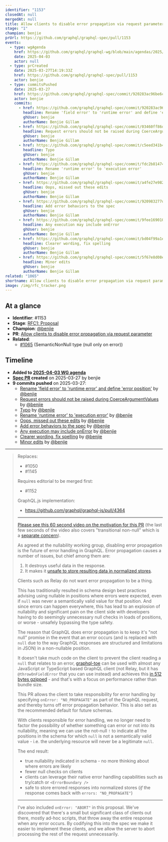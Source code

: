 ```yaml
---
identifier: "1153"
closedAt: null
mergedAt: null
title: Allow clients to disable error propagation via request parameter
stage: "1"
champion: benjie
prUrl: https://github.com/graphql/graphql-spec/pull/1153
events:
  - type: wgAgenda
    href: https://github.com/graphql/graphql-wg/blob/main/agendas/2025/04-Apr/03-wg-primary.md
    date: 2025-04-03
    actor: null
  - type: prCreated
    date: 2025-03-27T14:19:33Z
    href: https://github.com/graphql/graphql-spec/pull/1153
    actor: benjie
  - type: commitsPushed
    date: 2025-03-27
    href: https://github.com/graphql/graphql-spec/commit/920283ac96be6caf72cb29d7b0480561d57fdeab
    actor: benjie
    commits:
      - href: https://github.com/graphql/graphql-spec/commit/920283ac96be6caf72cb29d7b0480561d57fdeab
        headline: Rename 'field error' to 'runtime error' and define 'error position'
        ghUser: benjie
        authorName: Benjie Gillam
      - href: https://github.com/graphql/graphql-spec/commit/03460ff86d3049a555bd3ea9040b64f27782a3b7
        headline: Request errors should not be raised during CoerceArgumentValues
        ghUser: benjie
        authorName: Benjie Gillam
      - href: https://github.com/graphql/graphql-spec/commit/c5eed341b4a5468eff74b8e7292311115a5cb9c5
        headline: Typo
        ghUser: benjie
        authorName: Benjie Gillam
      - href: https://github.com/graphql/graphql-spec/commit/fdc2b81474dea3dfde173b1af4f5d10925f73dd6
        headline: Rename 'runtime error' to 'execution error'
        ghUser: benjie
        authorName: Benjie Gillam
      - href: https://github.com/graphql/graphql-spec/commit/a4fe27e982e64b333cfe30280d1394201e96d636
        headline: Oops, missed out these edits
        ghUser: benjie
        authorName: Benjie Gillam
      - href: https://github.com/graphql/graphql-spec/commit/920983277da43cb0df8d4db00546dbabbd03acbc
        headline: Add error behaviors to the spec
        ghUser: benjie
        authorName: Benjie Gillam
      - href: https://github.com/graphql/graphql-spec/commit/9fee169010ef6a49774db656b9715c7e714a63e3
        headline: Any execution may include onError
        ghUser: benjie
        authorName: Benjie Gillam
      - href: https://github.com/graphql/graphql-spec/commit/bd04f99a1e1c0aa2d906a30d6cb267b3aecff983
        headline: Clearer wording, fix spelling
        ghUser: benjie
        authorName: Benjie Gillam
      - href: https://github.com/graphql/graphql-spec/commit/5f67e8d08ec40d118cc9af506d576a05fbfc92d6
        headline: Minor edits
        ghUser: benjie
        authorName: Benjie Gillam
related: "1065"
shortname: Allow clients to disable error propagation via request parameter
image: /img/rfc_tracker.png
---
```


## At a glance

- **Identifier**: #1153
- **Stage**: [RFC1: Proposal](https://github.com/graphql/graphql-spec/blob/main/CONTRIBUTING.md#stage-1-proposal)
- **Champion**: [@benjie](https://github.com/benjie)
- **PR**: [Allow clients to disable error propagation via request parameter](https://github.com/graphql/graphql-spec/pull/1153)
- **Related**:
  - [#1065](/rfcs/1065 "SemanticNonNull type (null only on error) / RFC0") (SemanticNonNull type (null only on error))

<!-- BEGIN_CUSTOM_TEXT -->



<!-- END_CUSTOM_TEXT -->

## Timeline

- **Added to [2025-04-03 WG agenda](https://github.com/graphql/graphql-wg/blob/main/agendas/2025/04-Apr/03-wg-primary.md)**
- **[Spec PR](https://github.com/graphql/graphql-spec/pull/1153) created** on 2025-03-27 by benjie
- **9 commits pushed** on 2025-03-27:
  - [Rename 'field error' to 'runtime error' and define 'error position'](https://github.com/graphql/graphql-spec/commit/920283ac96be6caf72cb29d7b0480561d57fdeab) by [@benjie](https://github.com/benjie)
  - [Request errors should not be raised during CoerceArgumentValues](https://github.com/graphql/graphql-spec/commit/03460ff86d3049a555bd3ea9040b64f27782a3b7) by [@benjie](https://github.com/benjie)
  - [Typo](https://github.com/graphql/graphql-spec/commit/c5eed341b4a5468eff74b8e7292311115a5cb9c5) by [@benjie](https://github.com/benjie)
  - [Rename 'runtime error' to 'execution error'](https://github.com/graphql/graphql-spec/commit/fdc2b81474dea3dfde173b1af4f5d10925f73dd6) by [@benjie](https://github.com/benjie)
  - [Oops, missed out these edits](https://github.com/graphql/graphql-spec/commit/a4fe27e982e64b333cfe30280d1394201e96d636) by [@benjie](https://github.com/benjie)
  - [Add error behaviors to the spec](https://github.com/graphql/graphql-spec/commit/920983277da43cb0df8d4db00546dbabbd03acbc) by [@benjie](https://github.com/benjie)
  - [Any execution may include onError](https://github.com/graphql/graphql-spec/commit/9fee169010ef6a49774db656b9715c7e714a63e3) by [@benjie](https://github.com/benjie)
  - [Clearer wording, fix spelling](https://github.com/graphql/graphql-spec/commit/bd04f99a1e1c0aa2d906a30d6cb267b3aecff983) by [@benjie](https://github.com/benjie)
  - [Minor edits](https://github.com/graphql/graphql-spec/commit/5f67e8d08ec40d118cc9af506d576a05fbfc92d6) by [@benjie](https://github.com/benjie)

<!-- VERBATIM -->

---

> Replaces:
> - #1050 
> - #1145
> 
> Requires editorial to be merged first:
> - #1152
> 
> GraphQL.js implementation:
> - https://github.com/graphql/graphql-js/pull/4364
> 
> ---
> 
> [Please see this 60 second video on the motivation for this PR](https://www.youtube.com/shorts/gYnVaZz-19A) (the last few seconds of the video also covers "transitional non-null" which is a [separate concern](https://github.com/graphql/graphql-spec/pull/1065)).
> 
> As agreed at the nullability working group, disabling error propagation is the future of error handling in GraphQL. Error propagation causes a number of issues, but chief among them are:
> 
> 1. It destroys useful data in the response.
> 2. It makes it [unsafe to store resulting data in normalized stores](https://github.com/graphql/nullability-wg/discussions/23).
> 
> Clients such as Relay do not want error propagation to be a thing.
> 
> This has traditionally resulted in schema design best practices advising using nullable in positions where errors were expected, even if `null` was never a semantically valid value for that position. And since errors can happen everywhere, this has lead to an explosion of nullability and significant pain on the client side with developers having to do seemingly unnecessary null checks in loads of positions, or worse - unsafely bypassing the type safety.
> 
> The reason that GraphQL does error propagation is to keep it's "not null" promise in the event that an error occurs (and is replaced with `null` due to the way GraphQL responses are structured and limitations in JSON) in a non-nullable position.
> 
> It doesn't take much code on the client to prevent the client reading a `null` that relates to an error, [graphql-toe](https://www.npmjs.com/package/graphql-toe) can be used with almost any JavaScript or TypeScript based GraphQL client (not Relay, but it has `@throwOnFieldError` that you can use instead) and achieves this [in 512 bytes gzipped](https://bundlephobia.com/package/graphql-toe@1.0.0-rc.0) - and that's with a focus on performance rather than bundle size.
> 
> This PR allows the client to take responsibility for error handling by specifying `onError: "NO_PROPAGATE"` as part of the GraphQL request, and thereby turns off error propagation behavior. This is also set as the recommended default for future schemas.
> 
> With clients responsible for error handling, we no longer need to factor the possibility of whether something can error or not into its nullability, meaning we can use the not-null `!` to indicate all the positions in the schema for which `null` is not a semantically valid value - i.e. the underlying resource will never be a legitimate `null`.
> 
> The end result:
> - true nullability indicated in schema - no more thinking about where errors are likely
> - fewer null checks on clients
> - clients can leverage their native error handling capabilities such as try/catch or `<ErrorBoundary />`
> - safe to store errored responses into normalized stores (_if_ the response comes back with `errors: "NO_PROPAGATE"`)
> 
> ---
> 
> I've also included `onError: "ABORT"` in this proposal. We've discovered that there's a small but significant class​ of clients out there, mostly ad-hoc scripts, that throw away the entire response when any error occurs. By codifying this into the spec we make it easier to implement these clients, and we allow the server to abort processing the rest of the request unnecessarily.
